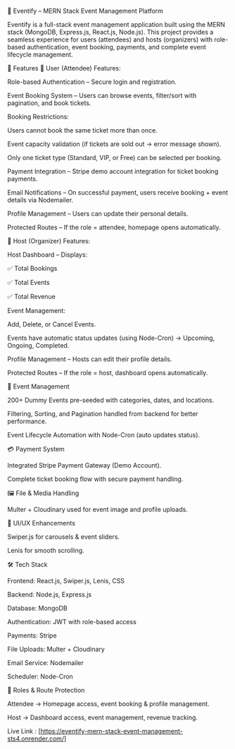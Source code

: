 📌 Eventify – MERN Stack Event Management Platform

Eventify is a full-stack event management application built using the MERN stack (MongoDB, Express.js, React.js, Node.js).
This project provides a seamless experience for users (attendees) and hosts (organizers) with role-based authentication, event booking, payments, and complete event lifecycle management.

🚀 Features
👤 User (Attendee) Features:

Role-based Authentication – Secure login and registration.

Event Booking System – Users can browse events, filter/sort with pagination, and book tickets.

Booking Restrictions:

Users cannot book the same ticket more than once.

Event capacity validation (if tickets are sold out → error message shown).

Only one ticket type (Standard, VIP, or Free) can be selected per booking.

Payment Integration – Stripe demo account integration for ticket booking payments.

Email Notifications – On successful payment, users receive booking + event details via Nodemailer.

Profile Management – Users can update their personal details.

Protected Routes – If the role = attendee, homepage opens automatically.

🎤 Host (Organizer) Features:

Host Dashboard – Displays:

✅ Total Bookings

✅ Total Events

✅ Total Revenue

Event Management:

Add, Delete, or Cancel Events.

Events have automatic status updates (using Node-Cron) → Upcoming, Ongoing, Completed.

Profile Management – Hosts can edit their profile details.

Protected Routes – If the role = host, dashboard opens automatically.

📅 Event Management

200+ Dummy Events pre-seeded with categories, dates, and locations.

Filtering, Sorting, and Pagination handled from backend for better performance.

Event Lifecycle Automation with Node-Cron (auto updates status).

💳 Payment System

Integrated Stripe Payment Gateway (Demo Account).

Complete ticket booking flow with secure payment handling.

🖼️ File & Media Handling

Multer + Cloudinary used for event image and profile uploads.

🎨 UI/UX Enhancements

Swiper.js for carousels & event sliders.

Lenis for smooth scrolling.

🛠️ Tech Stack

Frontend: React.js, Swiper.js, Lenis, CSS

Backend: Node.js, Express.js

Database: MongoDB

Authentication: JWT with role-based access

Payments: Stripe

File Uploads: Multer + Cloudinary

Email Service: Nodemailer

Scheduler: Node-Cron

🔐 Roles & Route Protection

Attendee → Homepage access, event booking & profile management.

Host → Dashboard access, event management, revenue tracking.

Live Link : [https://eventify-mern-stack-event-management-sts4.onrender.com/]

